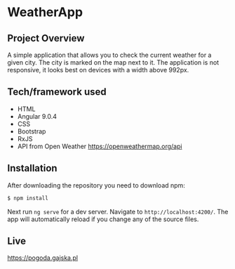 # WeatherApp

## Project Overview

A simple application that allows you to check the current weather for a given city. The city is marked on the map next to it. The application is not responsive, it looks best on devices with a width above 992px.

## Tech/framework used

 - HTML
 - Angular 9.0.4
 - CSS
 - Bootstrap
 - RxJS
 - API from Open Weather https://openweathermap.org/api
 
## Installation

After downloading the repository you need to download npm:
```sh
$ npm install
```
Next run `ng serve` for a dev server. Navigate to `http://localhost:4200/`. The app will automatically reload if you change any of the source files.

## Live

https://pogoda.gajska.pl

